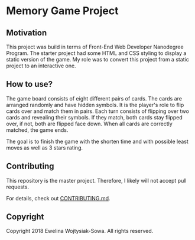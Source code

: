 # **Memory Game Project**

## Motivation
This project was build in terms of Front-End Web Developer Nanodegree Program. The starter project had some HTML and CSS styling to display a static version of the game. My role was to convert this project from a static project to an interactive one.

## How to use?
The game board consists of eight different pairs of cards. The cards are arranged randomly and have hidden symbols. It is the player's role to flip cards over and match them in pairs. Each turn consists of flipping over two cards and revealing their symbols. If they match, both cards stay flipped over, if not, both are flipped face down. When all cards are correctly matched, the game ends.

The goal is to finish the game with the shorten time and with possible least moves as well as 3 stars rating.

## Contributing

This repository is the master project. Therefore, I likely will not accept pull requests.

For details, check out [CONTRIBUTING.md](CONTRIBUTING.md).

## Copyright

Copyright 2018 Ewelina Wojtysiak-Sowa. All rights reserved.
